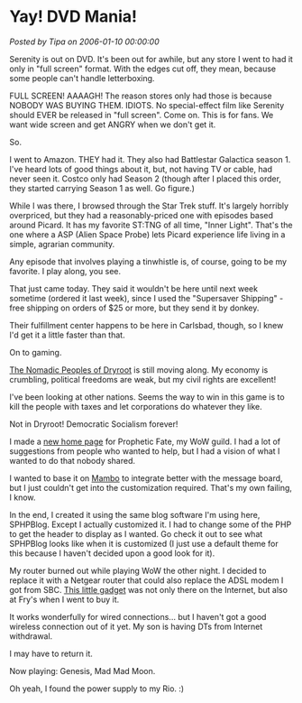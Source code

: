# Yay! DVD Mania!

*Posted by Tipa on 2006-01-10 00:00:00*

Serenity is out on DVD. It's been out for awhile, but any store I went to had it only in "full screen" format. With the edges cut off, they mean, because some people can't handle letterboxing.

FULL SCREEN! AAAAGH! The reason stores only had those is because NOBODY WAS BUYING THEM. IDIOTS. No special-effect film like Serenity should EVER be released in "full screen". Come on. This is for fans. We want wide screen and get ANGRY when we don't get it.

So.

I went to Amazon. THEY had it. They also had Battlestar Galactica season 1. I've heard lots of good things about it, but, not having TV or cable, had never seen it. Costco only had Season 2 (though after I placed this order, they started carrying Season 1 as well. Go figure.)

While I was there, I browsed through the Star Trek stuff. It's largely horribly overpriced, but they had a reasonably-priced one with episodes based around Picard. It has my favorite ST:TNG of all time, "Inner Light". That's the one where a ASP (Alien Space Probe) lets Picard experience life living in a simple, agrarian community.

Any episode that involves playing a tinwhistle is, of course, going to be my favorite. I play along, you see.

That just came today. They said it wouldn't be here until next week sometime (ordered it last week), since I used the "Supersaver Shipping" - free shipping on orders of $25 or more, but they send it by donkey.

Their fulfillment center happens to be here in Carlsbad, though, so I knew I'd get it a little faster than that.

On to gaming.

[The Nomadic Peoples of Dryroot](http://www.nationstates.net/dryroot) is still moving along. My economy is crumbling, political freedoms are weak, but my civil rights are excellent!

I've been looking at other nations. Seems the way to win in this game is to kill the people with taxes and let corporations do whatever they like.

Not in Dryroot! Democratic Socialism forever!

I made a [new home page](http://fate.westkarana.com) for Prophetic Fate, my WoW guild. I had a lot of suggestions from people who wanted to help, but I had a vision of what I wanted to do that nobody shared.

I wanted to base it on [Mambo](http://www.mamboserver.com/) to integrate better with the message board, but I just couldn't get into the customization required. That's my own failing, I know.

In the end, I created it using the same blog software I'm using here, SPHPBlog. Except I actually customized it. I had to change some of the PHP to get the header to display as I wanted. Go check it out to see what SPHPBlog looks like when it is customized (I just use a default theme for this because I haven't decided upon a good look for it).

My router burned out while playing WoW the other night. I decided to replace it with a Netgear router that could also replace the ADSL modem I got from SBC. [This little gadget](http://www.netgear.com/products/details/DG834G.php) was not only there on the Internet, but also at Fry's when I went to buy it.

It works wonderfully for wired connections... but I haven't got a good wireless connection out of it yet. My son is having DTs from Internet withdrawal.

I may have to return it.

Now playing: Genesis, Mad Mad Moon.

Oh yeah, I found the power supply to my Rio. :)
